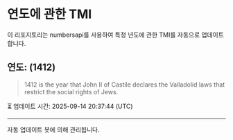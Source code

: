 
# 연도에 관한 TMI

이 리포지토리는 numbersapi를 사용하여 특정 년도에 관한 TMI를 자동으로 업데이트합니다.

## 연도: (1412)
> 1412 is the year that John II of Castile declares the Valladolid laws that restrict the social rights of Jews.

⏳ 업데이트 시간: 2025-09-14 20:37:44 (UTC)

---
자동 업데이트 봇에 의해 관리됩니다.
